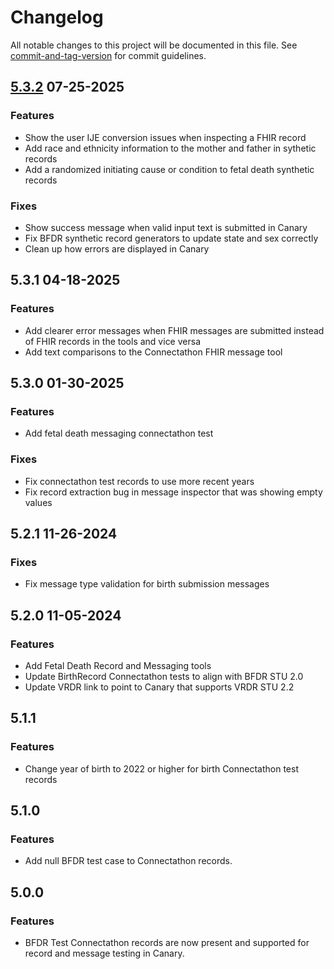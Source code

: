 # Changelog

All notable changes to this project will be documented in this file. See [commit-and-tag-version](https://github.com/absolute-version/commit-and-tag-version) for commit guidelines.

<a name="5.3.2"></a> 
## [5.3.2](https://github.com/nightingaleproject/vital-records-dotnet/pull/272/commits/197538f61e9b2cc60258df33b115141298599449) 07-25-2025

### Features
* Show the user IJE conversion issues when inspecting a FHIR record
* Add race and ethnicity information to the mother and father in sythetic records
* Add a randomized initiating cause or condition to fetal death synthetic records

### Fixes
* Show success message when valid input text is submitted in Canary
* Fix BFDR synthetic record generators to update state and sex correctly
* Clean up how errors are displayed in Canary

<a name="5.3.1"></a> 
## 5.3.1 04-18-2025

### Features
* Add clearer error messages when FHIR messages are submitted instead of FHIR records in the tools and vice versa
* Add text comparisons to the Connectathon FHIR message tool

<a name="5.3.0"></a> 
## 5.3.0 01-30-2025

### Features
* Add fetal death messaging connectathon test

### Fixes
* Fix connectathon test records to use more recent years
* Fix record extraction bug in message inspector that was showing empty values

<a name="5.2.1"></a> 
## 5.2.1 11-26-2024

### Fixes
* Fix message type validation for birth submission messages

<a name="5.2.0"></a>
## 5.2.0 11-05-2024

### Features
* Add Fetal Death Record and Messaging tools
* Update BirthRecord Connectathon tests to align with BFDR STU 2.0
* Update VRDR link to point to Canary that supports VRDR STU 2.2

<a name="5.1.1"></a>
## 5.1.1

### Features
* Change year of birth to 2022 or higher for birth Connectathon test records

<a name="5.1.0"></a>
## 5.1.0

### Features
* Add null BFDR test case to Connectathon records.

<a name="5.0.0"></a>
## 5.0.0

### Features
* BFDR Test Connectathon records are now present and supported for record and message testing in Canary.